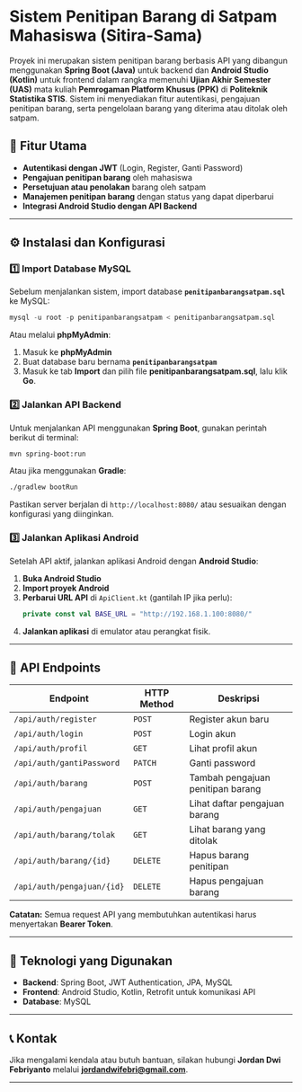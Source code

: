 
# Sistem Penitipan Barang di Satpam Mahasiswa (Sitira-Sama)

Proyek ini merupakan sistem penitipan barang berbasis API yang dibangun menggunakan **Spring Boot (Java)** untuk backend dan **Android Studio (Kotlin)** untuk frontend dalam rangka memenuhi **Ujian Akhir Semester (UAS)** mata kuliah **Pemrogaman Platform Khusus (PPK)** di **Politeknik Statistika STIS**. Sistem ini menyediakan fitur autentikasi, pengajuan penitipan barang, serta pengelolaan barang yang diterima atau ditolak oleh satpam.

## 📌 Fitur Utama
- **Autentikasi dengan JWT** (Login, Register, Ganti Password)
- **Pengajuan penitipan barang** oleh mahasiswa
- **Persetujuan atau penolakan** barang oleh satpam
- **Manajemen penitipan barang** dengan status yang dapat diperbarui
- **Integrasi Android Studio dengan API Backend**

---

## ⚙️ Instalasi dan Konfigurasi

### 1️⃣ Import Database MySQL
Sebelum menjalankan sistem, import database **`penitipanbarangsatpam.sql`** ke MySQL:
```sql
mysql -u root -p penitipanbarangsatpam < penitipanbarangsatpam.sql
```
Atau melalui **phpMyAdmin**:
1. Masuk ke **phpMyAdmin**
2. Buat database baru bernama **`penitipanbarangsatpam`**
3. Masuk ke tab **Import** dan pilih file **penitipanbarangsatpam.sql**, lalu klik **Go**.

### 2️⃣ Jalankan API Backend
Untuk menjalankan API menggunakan **Spring Boot**, gunakan perintah berikut di terminal:
```bash
mvn spring-boot:run
```
Atau jika menggunakan **Gradle**:
```bash
./gradlew bootRun
```
Pastikan server berjalan di `http://localhost:8080/` atau sesuaikan dengan konfigurasi yang diinginkan.

### 3️⃣ Jalankan Aplikasi Android
Setelah API aktif, jalankan aplikasi Android dengan **Android Studio**:
1. **Buka Android Studio**
2. **Import proyek Android**
3. **Perbarui URL API** di `ApiClient.kt` (gantilah IP jika perlu):
   ```kotlin
   private const val BASE_URL = "http://192.168.1.100:8080/"
   ```
4. **Jalankan aplikasi** di emulator atau perangkat fisik.

---

## 🚀 API Endpoints
| Endpoint                     | HTTP Method | Deskripsi |
|------------------------------|-------------|-----------|
| `/api/auth/register`         | `POST`      | Register akun baru |
| `/api/auth/login`            | `POST`      | Login akun |
| `/api/auth/profil`           | `GET`       | Lihat profil akun |
| `/api/auth/gantiPassword`    | `PATCH`     | Ganti password |
| `/api/auth/barang`           | `POST`      | Tambah pengajuan penitipan barang |
| `/api/auth/pengajuan`        | `GET`       | Lihat daftar pengajuan barang |
| `/api/auth/barang/tolak`     | `GET`       | Lihat barang yang ditolak |
| `/api/auth/barang/{id}`      | `DELETE`    | Hapus barang penitipan |
| `/api/auth/pengajuan/{id}`   | `DELETE`    | Hapus pengajuan barang |

**Catatan:** Semua request API yang membutuhkan autentikasi harus menyertakan **Bearer Token**.

---

## 🔧 Teknologi yang Digunakan
- **Backend**: Spring Boot, JWT Authentication, JPA, MySQL
- **Frontend**: Android Studio, Kotlin, Retrofit untuk komunikasi API
- **Database**: MySQL

---

## 📞 Kontak
Jika mengalami kendala atau butuh bantuan, silakan hubungi **Jordan Dwi Febriyanto** melalui **jordandwifebri@gmail.com**.

---
